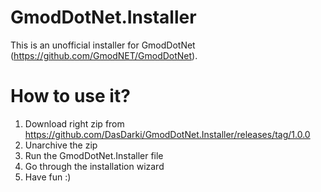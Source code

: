 # GmodDotNet.Installer
This is an unofficial installer for GmodDotNet (https://github.com/GmodNET/GmodDotNet).

# How to use it?
1. Download right zip from https://github.com/DasDarki/GmodDotNet.Installer/releases/tag/1.0.0
2. Unarchive the zip
3. Run the GmodDotNet.Installer file
4. Go through the installation wizard
5. Have fun :)
